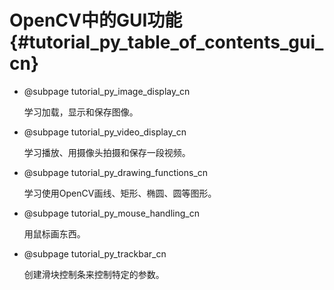 # OpenCV中的GUI功能{#tutorial_py_table_of_contents_gui_cn}

- @subpage tutorial_py_image_display_cn

  学习加载，显示和保存图像。

- @subpage tutorial_py_video_display_cn

  学习播放、用摄像头拍摄和保存一段视频。

- @subpage tutorial_py_drawing_functions_cn

  学习使用OpenCV画线、矩形、椭圆、圆等图形。

- @subpage tutorial_py_mouse_handling_cn

  用鼠标画东西。

- @subpage tutorial_py_trackbar_cn

  创建滑块控制条来控制特定的参数。
